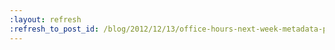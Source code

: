 ```yaml
---
:layout: refresh
:refresh_to_post_id: /blog/2012/12/13/office-hours-next-week-metadata-plugin
---
```

